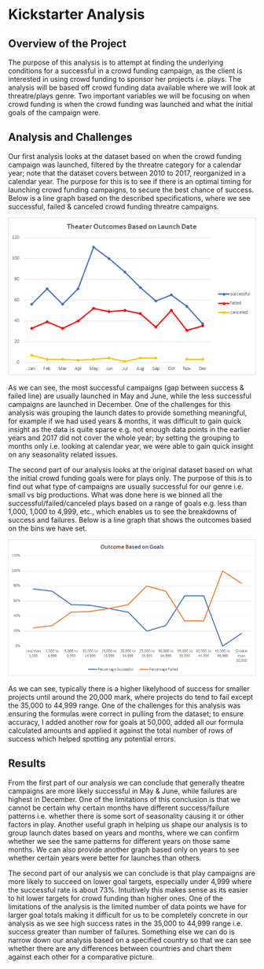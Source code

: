 # Kickstarter Analysis
## Overview of the Project
The purpose of this analysis is to attempt at finding the underlying conditions for a successful in a crowd funding campaign, as the client is interested in using crowd funding to sponsor her projects i.e. plays. The analysis will be based off crowd funding data available where we will look at threatre/plays genre. Two important variables we will be focusing on when crowd funding is when the crowd funding was launched and what the initial goals of the campaign were.
## Analysis and Challenges
Our first analysis looks at the dataset based on when the crowd funding campaign was launched, filtered by the threatre category for a calendar year; note that the dataset covers between 2010 to 2017, reorganized in a calendar year. The purpose for this is to see if there is an optimal timing for launching crowd funding campaigns, to secure the best chance of success. Below is a line graph based on the described specifications, where we see successful, failed & canceled crowd funding threatre campaigns.  

<img src="Resources/Theater_Outcomes_vs_Launch.png">  

As we can see, the most successful campaigns (gap between success & failed line) are usually launched in May and June, while the less successful campaigns are launched in December. One of the challenges for this analysis was grouping the launch dates to provide something meaningful, for example if we had used years & months, it was difficult to gain quick insight as the data is quite sparse e.g. not enough data points in the earlier years and 2017 did not cover the whole year; by setting the grouping to months only i.e. looking at calendar year, we were able to gain quick insight on any seasonality related issues.  

The second part of our analysis looks at the original dataset based on what the initial crowd funding goals were for plays only. The purpose of this is to find out what type of campaigns are usually successful for our genre i.e. small vs big productions. What was done here is we binned all the successful/failed/canceled plays based on a range of goals e.g. less than 1,000, 1,000 to 4,999, etc., which enables us to see the breakdowns of success and failures. Below is a line graph that shows the outcomes based on the bins we have set.

<img src="Resources/Outcomes_vs_Goals.png">

As we can see, typically there is a higher likelyhood of success for smaller projects until around the 20,000 mark, where projects do tend to fail except the 35,000 to 44,999 range. One of the challenges for this analysis was ensuring the formulas were correct in pulling from the dataset; to ensure accuracy, I added another row for goals at 50,000, added all our formula calculated amounts and applied it against the total number of rows of success which helped spotting any potential errors.
## Results
From the first part of our analysis we can conclude that generally theatre campaigns are more likely successful in May & June, while failures are highest in December. One of the limitations of this conclusion is that we cannot be certain why certain months have different success/failure patterns i.e. whether there is some sort of seasonality causing it or other factors in play. Another useful graph in helping us shape our analysis is to group launch dates based on years and months, where we can confirm whether we see the same patterns for different years on those same months. We can also provide another graph based only on years to see whether certain years were better for launches than others. 

The second part of our analysis we can conclude is that play campaigns are more likely to succeed on lower goal targets, especially under 4,999 where the successful rate is about 73%. Intuitively this makes sense as its easier to hit lower targets for crowd funding than higher ones. One of the limitations of the analysis is the limited number of data points we have for larger goal totals making it difficult for us to be completely concrete in our analysis as we see high success rates in the 35,000 to 44,999 range i.e. success greater than number of failures. Something else we can do is narrow down our analysis based on a specified country so that we can see whether there are any differences between countries and chart them against each other for a comparative picture.